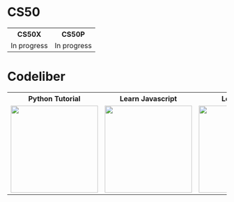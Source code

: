 # CS50

<table>
  <tr>
    <th align="center">CS50X</th>
    <th align="center">CS50P</th>
  </tr>
  <tr>
    <td align="center">
      In progress
    </td>
    <td align="center">
      In progress
    </td>
  </tr>
</table>

# Codeliber

<table>
  <tr>
    <th align="center">Python Tutorial</th>
    <th align="center">Learn Javascript</th>
    <th align="center">Learn HTML</th>
    <th align="center">Learn CSS</th>
  </tr>
  <tr>
    <td align="center">
      <img alt="" width="200" src="https://github.com/iahmadgad/iahmadgad/blob/main/files/Codeliber/Python-Tutorial/certificate.jpg" alt="">
    </td>
    <td align="center">
      <img alt="" width="200" src="https://github.com/iahmadgad/iahmadgad/blob/main/files/Codeliber/Learn-JavaScript/certificate.jpg" alt="">
    </td>
    <td align="center">
      <img alt="" width="200" src="https://github.com/iahmadgad/iahmadgad/blob/main/files/Codeliber/Learn-HTML/certificate.jpg" alt="">
    </td>
    <td align="center">
      <img alt="" width="200" src="https://github.com/iahmadgad/iahmadgad/blob/main/files/Codeliber/Learn-CSS/certificate.jpg" alt="">
    </td>
  </tr>
</table>
